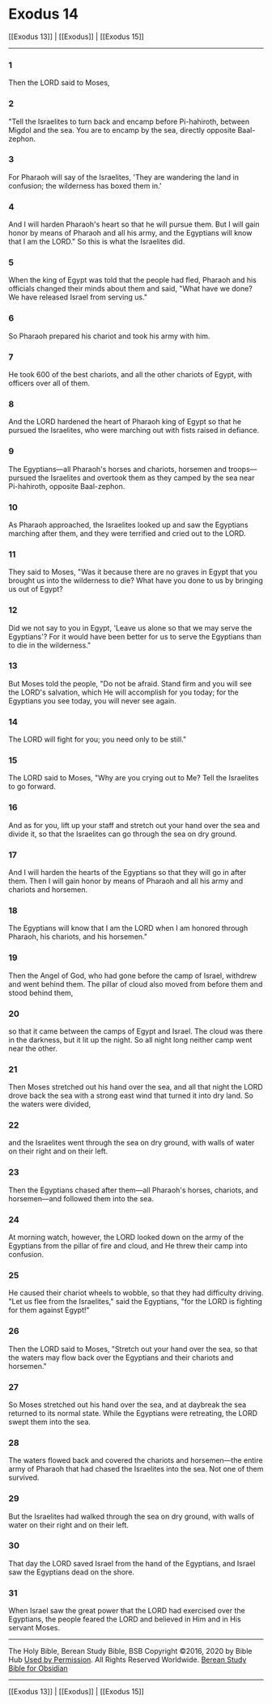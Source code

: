 # Exodus 14

[[Exodus 13]] | [[Exodus]] | [[Exodus 15]]

---

### 1
Then the LORD said to Moses,

### 2
"Tell the Israelites to turn back and encamp before Pi-hahiroth, between Migdol and the sea. You are to encamp by the sea, directly opposite Baal-zephon.

### 3
For Pharaoh will say of the Israelites, 'They are wandering the land in confusion; the wilderness has boxed them in.'

### 4
And I will harden Pharaoh's heart so that he will pursue them. But I will gain honor by means of Pharaoh and all his army, and the Egyptians will know that I am the LORD." So this is what the Israelites did.

### 5
When the king of Egypt was told that the people had fled, Pharaoh and his officials changed their minds about them and said, "What have we done? We have released Israel from serving us."

### 6
So Pharaoh prepared his chariot and took his army with him.

### 7
He took 600 of the best chariots, and all the other chariots of Egypt, with officers over all of them.

### 8
And the LORD hardened the heart of Pharaoh king of Egypt so that he pursued the Israelites, who were marching out with fists raised in defiance.

### 9
The Egyptians—all Pharaoh's horses and chariots, horsemen and troops—pursued the Israelites and overtook them as they camped by the sea near Pi-hahiroth, opposite Baal-zephon.

### 10
As Pharaoh approached, the Israelites looked up and saw the Egyptians marching after them, and they were terrified and cried out to the LORD.

### 11
They said to Moses, "Was it because there are no graves in Egypt that you brought us into the wilderness to die? What have you done to us by bringing us out of Egypt?

### 12
Did we not say to you in Egypt, 'Leave us alone so that we may serve the Egyptians'? For it would have been better for us to serve the Egyptians than to die in the wilderness."

### 13
But Moses told the people, "Do not be afraid. Stand firm and you will see the LORD's salvation, which He will accomplish for you today; for the Egyptians you see today, you will never see again.

### 14
The LORD will fight for you; you need only to be still."

### 15
The LORD said to Moses, "Why are you crying out to Me? Tell the Israelites to go forward.

### 16
And as for you, lift up your staff and stretch out your hand over the sea and divide it, so that the Israelites can go through the sea on dry ground.

### 17
And I will harden the hearts of the Egyptians so that they will go in after them. Then I will gain honor by means of Pharaoh and all his army and chariots and horsemen.

### 18
The Egyptians will know that I am the LORD when I am honored through Pharaoh, his chariots, and his horsemen."

### 19
Then the Angel of God, who had gone before the camp of Israel, withdrew and went behind them. The pillar of cloud also moved from before them and stood behind them,

### 20
so that it came between the camps of Egypt and Israel. The cloud was there in the darkness, but it lit up the night. So all night long neither camp went near the other.

### 21
Then Moses stretched out his hand over the sea, and all that night the LORD drove back the sea with a strong east wind that turned it into dry land. So the waters were divided,

### 22
and the Israelites went through the sea on dry ground, with walls of water on their right and on their left.

### 23
Then the Egyptians chased after them—all Pharaoh's horses, chariots, and horsemen—and followed them into the sea.

### 24
At morning watch, however, the LORD looked down on the army of the Egyptians from the pillar of fire and cloud, and He threw their camp into confusion.

### 25
He caused their chariot wheels to wobble, so that they had difficulty driving. "Let us flee from the Israelites," said the Egyptians, "for the LORD is fighting for them against Egypt!"

### 26
Then the LORD said to Moses, "Stretch out your hand over the sea, so that the waters may flow back over the Egyptians and their chariots and horsemen."

### 27
So Moses stretched out his hand over the sea, and at daybreak the sea returned to its normal state. While the Egyptians were retreating, the LORD swept them into the sea.

### 28
The waters flowed back and covered the chariots and horsemen—the entire army of Pharaoh that had chased the Israelites into the sea. Not one of them survived.

### 29
But the Israelites had walked through the sea on dry ground, with walls of water on their right and on their left.

### 30
That day the LORD saved Israel from the hand of the Egyptians, and Israel saw the Egyptians dead on the shore.

### 31
When Israel saw the great power that the LORD had exercised over the Egyptians, the people feared the LORD and believed in Him and in His servant Moses.

---

The Holy Bible, Berean Study Bible, BSB
Copyright ©2016, 2020 by Bible Hub
[Used by Permission](https://berean.bible/terms.htm). All Rights Reserved Worldwide.
[Berean Study Bible for Obsidian](https://github.com/gapmiss/berean-study-bible-for-obsidian)

---

[[Exodus 13]] | [[Exodus]] | [[Exodus 15]]

